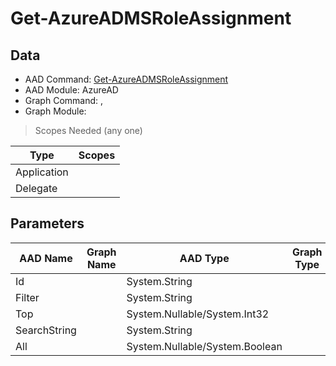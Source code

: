 # Get-AzureADMSRoleAssignment

> 

## Data

+ AAD Command: [Get-AzureADMSRoleAssignment](https://docs.microsoft.com/en-us/powershell/module/AzureAD/Get-AzureADMSRoleAssignment)
+ AAD Module: AzureAD
+ Graph Command: [](), []()
+ Graph Module: 

> Scopes Needed (any one)

|Type|Scopes|
|---|---|
|Application||
|Delegate||

## Parameters

|AAD Name|Graph Name|AAD Type|Graph Type|Infos|
|---|---|---|---|---|
|Id||System.String|||
|Filter||System.String|||
|Top||System.Nullable/System.Int32|||
|SearchString||System.String|||
|All||System.Nullable/System.Boolean|||

